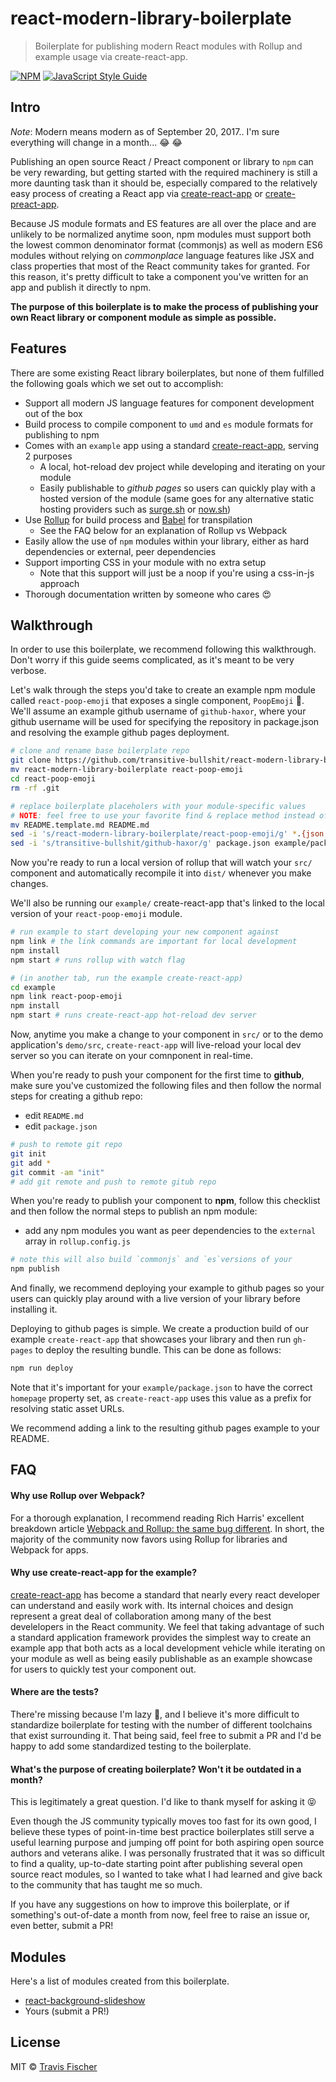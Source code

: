 # react-modern-library-boilerplate

> Boilerplate for publishing modern React modules with Rollup and example usage via create-react-app.

[![NPM](https://img.shields.io/npm/v/react-modern-library-boilerplate.svg)](https://www.npmjs.com/package/react-modern-library-boilerplate) [![JavaScript Style Guide](https://img.shields.io/badge/code_style-standard-brightgreen.svg)](https://standardjs.com)

## Intro

*Note*: Modern means modern as of September 20, 2017.. I'm sure everything will change in a month... :joy: :joy:

Publishing an open source React / Preact component or library to `npm` can be very rewarding, but getting started with the required machinery is still a more daunting task than it should be, especially compared to the relatively easy process of creating a React app via [create-react-app](https://github.com/facebookincubator/create-react-app) or [create-preact-app](https://github.com/just-boris/create-preact-app).

Because JS module formats and ES features are all over the place and are unlikely to be normalized anytime soon, npm modules must support both the lowest common denominator format (commonjs) as well as modern ES6 modules without relying on *commonplace* language features like JSX and class properties that most of the React community takes for granted. For this reason, it's pretty difficult to take a component you've written for an app and publish it directly to npm.

**The purpose of this boilerplate is to make the process of publishing your own React library or component module as simple as possible.**

## Features

There are some existing React library boilerplates, but none of them fulfilled the following goals which we set out to accomplish:

- Support all modern JS language features for component development out of the box
- Build process to compile component to `umd` and `es` module formats for publishing to npm
- Comes with an `example` app using a standard [create-react-app](https://github.com/facebookincubator/create-react-app), serving 2 purposes
  - A local, hot-reload dev project while developing and iterating on your module
  - Easily publishable to *github pages* so users can quickly play with a hosted version of the module (same goes for any alternative static hosting providers such as [surge.sh](http://surge.sh/) or [now.sh](https://zeit.co/now))
- Use [Rollup](https://rollupjs.org/) for build process and [Babel](https://babeljs.io/) for transpilation
  - See the FAQ below for an explanation of Rollup vs Webpack
- Easily allow the use of `npm` modules within your library, either as hard dependencies or external, peer dependencies
- Support importing CSS in your module with no extra setup
  - Note that this support will just be a noop if you're using a css-in-js approach
- Thorough documentation written by someone who cares :heart_eyes:

## Walkthrough

In order to use this boilerplate, we recommend following this walkthrough. Don't worry if this guide seems complicated, as it's meant to be very verbose.

Let's walk through the steps you'd take to create an example npm module called `react-poop-emoji` that exposes a single component, `PoopEmoji` :poop:. We'll assume an example github username of `github-haxor`, where your github username will be used for specifying the repository in package.json and resolving the example github pages deployment.

```bash
# clone and rename base boilerplate repo
git clone https://github.com/transitive-bullshit/react-modern-library-boilerplate.git
mv react-modern-library-boilerplate react-poop-emoji
cd react-poop-emoji
rm -rf .git

# replace boilerplate placeholers with your module-specific values
# NOTE: feel free to use your favorite find & replace method instead of sed
mv README.template.md README.md
sed -i 's/react-modern-library-boilerplate/react-poop-emoji/g' *.{json,md} src/*.js example/*.json example/src/*.js example/public/*.{html,json}
sed -i 's/transitive-bullshit/github-haxor/g' package.json example/package.json
```

Now you're ready to run a local version of rollup that will watch your `src/` component and automatically recompile it into `dist/` whenever you make changes.

We'll also be running our `example/` create-react-app that's linked to the local version of your `react-poop-emoji` module.

```bash
# run example to start developing your new component against
npm link # the link commands are important for local development
npm install
npm start # runs rollup with watch flag

# (in another tab, run the example create-react-app)
cd example
npm link react-poop-emoji
npm install
npm start # runs create-react-app hot-reload dev server
```

Now, anytime you make a change to your component in `src/` or to the demo application's `demo/src`, `create-react-app` will live-reload your local dev server so you can iterate on your comnponent in real-time.

When you're ready to push your component for the first time to **github**, make sure you've customized the following files and then follow the normal steps for creating a github repo:

- edit `README.md`
- edit `package.json`

```bash
# push to remote git repo
git init
git add *
git commit -am "init"
# add git remote and push to remote gitub repo
```

When you're ready to publish your component to **npm**, follow this checklist and then follow the normal steps to publish an npm module:

- add any npm modules you want as peer dependencies to the `external` array in `rollup.config.js`

```bash
# note this will also build `commonjs` and `es`versions of your 
npm publish
```

And finally, we recommend deploying your example to github pages so your users can quickly play around with a live version of your library before installing it.

Deploying to github pages is simple. We create a production build of our example `create-react-app` that showcases your library and then run `gh-pages` to deploy the resulting bundle. This can be done as follows:

```bash
npm run deploy
```

Note that it's important for your `example/package.json` to have the correct `homepage` property set, as `create-react-app` uses this value as a prefix for resolving static asset URLs.

We recommend adding a link to the resulting github pages example to your README.

## FAQ

#### Why use Rollup over Webpack?

For a thorough explanation, I recommend reading Rich Harris' excellent breakdown article [Webpack and Rollup: the same bug different](https://medium.com/webpack/webpack-and-rollup-the-same-but-different-a41ad427058c). In short, the majority of the community now favors using Rollup for libraries and Webpack for apps.

#### Why use create-react-app for the example?

[create-react-app](https://github.com/facebookincubator/create-react-app) has become a standard that nearly every react developer can understand and easily work with. Its internal choices and design represent a great deal of collaboration among many of the best develelopers in the React community. We feel that taking advantage of such a standard application framework provides the simplest way to create an example app that both acts as a local development vehicle while iterating on your module as well as being easily publishable as an example showcase for users to quickly test your component out.

#### Where are the tests?

There're missing because I'm lazy :grimacing:, and I believe it's more difficult to standardize boilerplate for testing with the number of different toolchains that exist surrounding it. That being said, feel free to submit a PR and I'd be happy to add some standardized testing to the boilerplate.

#### What's the purpose of creating boilerplate? Won't it be outdated in a month?

This is legitimately a great question. I'd like to thank myself for asking it :stuck_out_tongue_closed_eyes:

Even though the JS community typically moves too fast for its own good, I believe these types of point-in-time best practice boilerplates still serve a useful learning purpose and jumping off point for both aspiring open source authors and veterans alike. I was personally frustrated that it was so difficult to find a quality, up-to-date starting point after publishing several open source react modules, so I wanted to take what I had learned and give back to the community that has taught me so much.

If you have any suggestions on how to improve this boilerplate, or if something's out-of-date a month from now, feel free to raise an issue or, even better, submit a PR!

## Modules

Here's a list of modules created from this boilerplate.

- [react-background-slideshow](https://github.com/transitive-bullshit/react-background-slideshow)
- Yours (submit a PR!)

## License

MIT © [Travis Fischer](https://github.com/transitive-bullshit)
